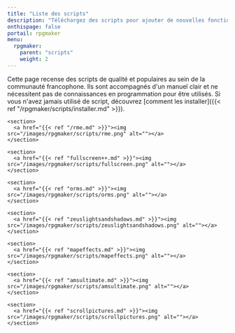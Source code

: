 ```yaml
---
title: "Liste des scripts"
description: "Téléchargez des scripts pour ajouter de nouvelles fonctionnalités à vos jeux RPG Maker sans savoir programmer. Donnez un souffle nouveau à vos jeux grâce aux scripts RME, Fullscreen++, ORMS et bien d'autres !"
onthispage: false
portail: rpgmaker
menu:
  rpgmaker:
    parent: "scripts"
    weight: 2
---
```


Cette page recense des scripts de qualité et populaires au sein de la communauté francophone. Ils sont accompagnés d'un manuel clair et ne nécessitent pas de connaissances en programmation pour être utilisés. Si vous n'avez jamais utilisé de script, découvrez [comment les installer]({{< ref "/rpgmaker/scripts/installer.md" >}}).

<div id="scripts-flex-container">

    <section>
      <a href="{{< ref "/rme.md" >}}"><img src="/images/rpgmaker/scripts/rme.png" alt=""></a>
    </section>

    <section>
      <a href="{{< ref "fullscreen++.md" >}}"><img src="/images/rpgmaker/scripts/fullscreen.png" alt=""></a>
    </section>

    <section>
      <a href="{{< ref "orms.md" >}}"><img src="/images/rpgmaker/scripts/orms.png" alt=""></a>
    </section>

    <section>
      <a href="{{< ref "zeuslightsandshadows.md" >}}"><img src="/images/rpgmaker/scripts/zeuslightsandshadows.png" alt=""></a>
    </section>

    <section>
      <a href="{{< ref "mapeffects.md" >}}"><img src="/images/rpgmaker/scripts/mapeffects.png" alt=""></a>
    </section>

    <section>
      <a href="{{< ref "amsultimate.md" >}}"><img src="/images/rpgmaker/scripts/amsultimate.png" alt=""></a>
    </section>

    <section>
      <a href="{{< ref "scrollpictures.md" >}}"><img src="/images/rpgmaker/scripts/scrollpictures.png" alt=""></a>
    </section>
</div>
